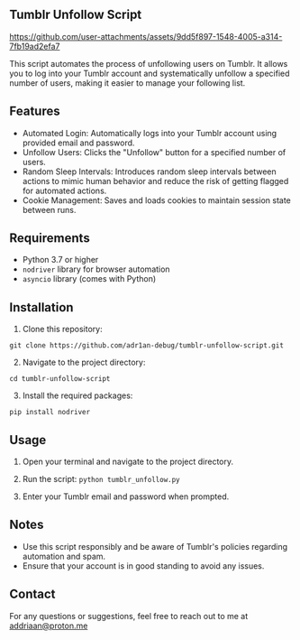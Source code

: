 ## Tumblr Unfollow Script

https://github.com/user-attachments/assets/9dd5f897-1548-4005-a314-7fb19ad2efa7

This script automates the process of unfollowing users on Tumblr. It allows you to log into your Tumblr account and systematically unfollow a specified number of users, making it easier to manage your following list.

## Features

- Automated Login: Automatically logs into your Tumblr account using provided email and password.
- Unfollow Users: Clicks the "Unfollow" button for a specified number of users.
- Random Sleep Intervals: Introduces random sleep intervals between actions to mimic human behavior and reduce the risk of getting flagged for automated actions.
- Cookie Management: Saves and loads cookies to maintain session state between runs.

## Requirements

- Python 3.7 or higher
- `nodriver` library for browser automation
- `asyncio` library (comes with Python)

## Installation

1. Clone this repository:

```
git clone https://github.com/adr1an-debug/tumblr-unfollow-script.git
```

2. Navigate to the project directory:

```
cd tumblr-unfollow-script
```
3. Install the required packages:

```
pip install nodriver
```

## Usage

1. Open your terminal and navigate to the project directory.

2. Run the script:
```python tumblr_unfollow.py```

3. Enter your Tumblr email and password when prompted. 

## Notes

- Use this script responsibly and be aware of Tumblr's policies regarding automation and spam.
- Ensure that your account is in good standing to avoid any issues.

## Contact

For any questions or suggestions, feel free to reach out to me at addriaan@proton.me
